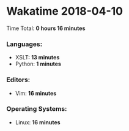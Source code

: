 # Wakatime 2018-04-10

Time Total: **0 hours 16 minutes**

### Languages:
- XSLT: **13 minutes** 
- Python: **1 minutes** 

### Editors:
- Vim: **16 minutes** 

### Operating Systems:
- Linux: **16 minutes** 

